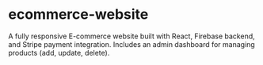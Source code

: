 # ecommerce-website
A fully responsive E-commerce website built with React, Firebase backend, and Stripe payment integration. Includes an admin dashboard for managing products (add, update, delete).

